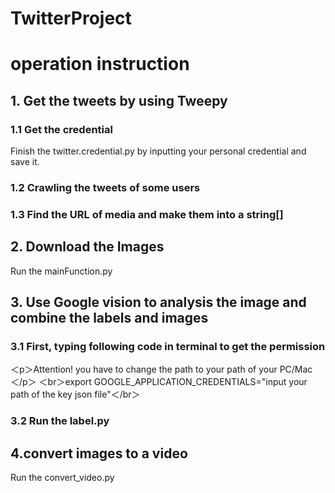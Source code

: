 # TwitterProject
# operation instruction
##  1. Get the tweets by using Tweepy
### 1.1 Get the credential
Finish the twitter.credential.py by inputting your personal credential and save it.
### 1.2 Crawling the tweets of some users
### 1.3 Find the URL of media and make them into a string[]
## 2. Download the Images
Run the mainFunction.py
## 3. Use Google vision to analysis the image and combine the labels and images
### 3.1 First, typing following code in terminal to get the permission
＜p＞Attention! you have to change the path to your path of your PC/Mac＜/p＞
＜br＞export GOOGLE_APPLICATION_CREDENTIALS="input your path of the key json file"＜/br＞ 
### 3.2 Run the label.py
## 4.convert images to a video
Run the convert_video.py
